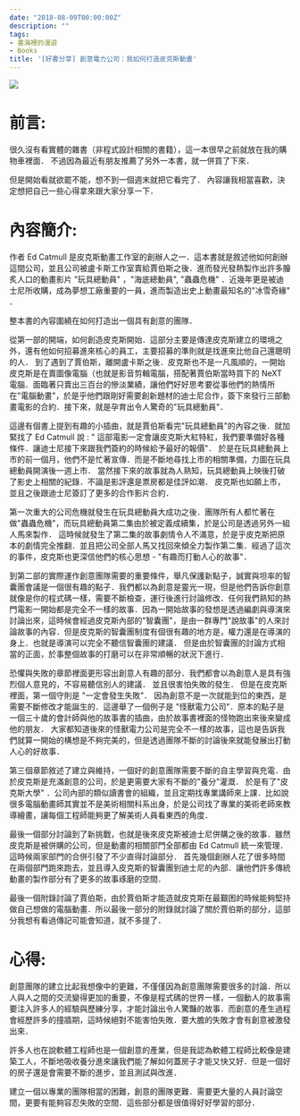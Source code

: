 ```yaml
---
date: "2018-08-09T00:00:00Z"
description: ""
tags:
- 書海裡的漫遊
- Books
title: '[好書分享] 創意電力公司：我如何打造皮克斯動畫'
---
```




![](../images/2018/book1.jpg)



# 前言:

很久沒有看實體的雜書（非程式設計相關的書籍），這一本很早之前就放在我的購物車裡面． 不過因為最近有朋友推薦了另外一本書，就一併買了下來． 

但是開始看就欲罷不能，想不到一個週末就把它看完了． 內容讓我相當喜歡，決定想把自己一些心得拿來跟大家分享一下．

# 內容簡介:

作者 Ed Catmull 是皮克斯動畫工作室的創辦人之一．這本書就是敘述他如何創辦這間公司，並且公司被盧卡斯工作室賣給賈伯斯之後．進而發光發熱製作出許多膾炙人口的動畫影片 "玩具總動員" ，"海底總動員", "蟲蟲危機" ．近幾年更是被迪士尼所收購，成為夢想工廠重要的一員，進而製造出史上動畫最知名的"冰雪奇緣" ．

整本書的內容圍繞在如何打造出一個具有創意的團隊．

從第一部的開端，如何創造皮克斯開始．這部分主要是傳達皮克斯建立的環境之外，還有他如何招募進來核心的員工，主要招募的準則就是找進來比他自己還聰明的人． 到了遇到了賈伯斯，離開盧卡斯之後．皮克斯也不是一凡風順的，一開始皮克斯是在賣圖像電腦（也就是影音剪輯電腦，搭配著賈伯斯當時買下的 NeXT  電腦．面臨著只賣出三百台的慘淡業績，讓他們好好思考要從事他們的熱情所在"電腦動畫"，於是乎他們跟剛好需要創新題材的迪士尼合作，簽下來發行三部動畫電影的合約．接下來，就是孕育出令人驚奇的"玩具總動員"． 

這邊有個書上提到有趣的小插曲，就是賈伯斯看完"玩具總動員"的內容之後．就加緊找了 Ed Catmull 說 : " 這部電影一定會讓皮克斯大紅特紅，我們要準備好各種條件．讓迪士尼接下來跟我們簽約的時候給予最好的報價"． 於是在玩具總動員上市的前一個月，他們不是忙著宣傳．而是不斷地尋找上市的相關準備，力圖在玩具總動員開演後一週上市． 當然接下來的故事就為人熟知，玩具總動員上映後打破了影史上相關的紀錄．不論是影評還是票房都是佳評如潮． 皮克斯也如願上市，並且之後跟迪士尼簽訂了更多的合作影片合約．

第一次重大的公司危機就發生在玩具總動員大成功之後．團隊所有人都忙著在做"蟲蟲危機"，而玩具總動員第二集由於被定義成續集，於是公司是透過另外一組人馬來製作． 這時候就發生了第二集的故事劇情令人不滿意，於是乎皮克斯把原本的劇情完全推翻．並且把公司全部人馬又找回來傾全力製作第二集．經過了這次的事件，皮克斯也更深信他們的核心思想 -  "有趣而打動人心的故事"．

到第二部的實際運作創意團隊需要的重要條件，舉凡保護新點子，誠實與坦率的智囊團會議是一個很有趣的點子．我們都以為創意是靈光一現，但是他們告訴你創意就像是你的程式碼一樣，需要不斷檢查，運行後進行討論修改．任何我們熟知的熱門電影一開始都是完全不一樣的故事．因為一開始故事的發想是透過編劇與導演來討論出來，這時候會經過皮克斯內部的"智囊團"，是由一群專門"說故事"的人來討論故事的內容．但是皮克斯的智囊團制度有個很有趣的地方是，權力還是在導演的身上．也就是導演可以完全不聽信智囊團的建議． 但是由於智囊團的討論方式相當的正面，於事整個故事的打磨可以在非常順暢的狀況下進行．

恐懼與失敗的章節裡面更形容出創意人有趣的部分．我們都會以為創意人是具有強烈個人意見的，不容易聽信別人的建議． 並且很害怕失敗的發生． 但是在皮克斯裡面，第一個守則是 "一定會發生失敗"． 因為創意不是一次就能到位的東西，是需要不斷修改才能誕生的．這邊舉了一個例子是 "怪獸電力公司"．原本的點子是一個三十歲的會計師與他的故事書的插曲，由於故事書裡面的怪物跑出來後來變成他的朋友．  大家都知道後來的怪獸電力公司是完全不一樣的故事，這也是告訴我們就算一開始的構想是不夠完美的，但是透過團隊不斷的討論後來就能發展出打動人心的好故事．

第三個章節敘述了建立與維持，一個好的創意團隊需要不斷的自主學習與充電．由於皮克斯是充滿創意的公司，於是更需要大家有不斷的"養分"灌溉． 於是有了"皮克斯大學" ．公司內部的類似讀書會的組織，並且定期找專業講師來上課．比如說很多電腦動畫師其實並不是美術相關科系出身，於是公司找了專業的美術老師來教導繪畫，讓每個工程師能夠更了解美術人員看東西的角度．

最後一個部分討論到了新挑戰，也就是後來皮克斯被迪士尼併購之後的故事．雖然皮克斯是被併購的公司，但是動畫的相關部門全部都由 Ed Catmull 統一來管理．這時候兩家部門的合併引發了不少直得討論部分． 首先幾個創辦人花了很多時間在兩個部門跑來跑去，並且導入皮克斯的智囊團到迪士尼的內部．讓他們許多傳統動畫的製作部分有了更多的故事琢磨的空間．

最後一個附錄討論了賈伯斯，由於賈伯斯才能造就皮克斯在最艱困的時候能夠堅持做自己想做的電腦動畫．所以最後一部分的附錄就討論了關於賈伯斯的部分，這部分我想有看過傳記可能會知道，就不多提了．

# 心得:

創意團隊的建立比起我想像中的更難，不僅僅因為創意團隊需要很多的討論．所以人與人之間的交流變得更加的重要，不像是程式碼的世界一樣，一個動人的故事需要注入許多人的經驗與歷練分享，才能討論出令人驚豔的故事．而創意的產生過程會經歷許多的撞牆期，這時候絕對不能害怕失敗．要大膽的失敗才會有創意被激發出來．

許多人也在說軟體工程師也是一個創意的產業，但是我認為軟體工程師比較像是建築工人，不斷地吸收養分進來讓我們能了解如何蓋房子才能又快又好．但是一個好的房子還是會需要不斷的進步，並且測試與改進．

建立一個以專業的團隊相當的困難，創意的團隊更難．需要更大量的人員討論空間，更要有能夠容忍失敗的空間．這些部分都是很值得好好學習的部分．

